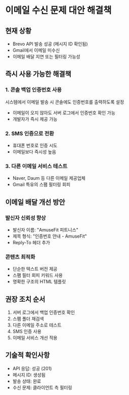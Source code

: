 # 이메일 수신 문제 대안 해결책

## 현재 상황
- Brevo API 발송 성공 (메시지 ID 확인됨)
- Gmail에서 이메일 미수신
- 이메일 배달 지연 또는 필터링 가능성

## 즉시 사용 가능한 해결책

### 1. 콘솔 백업 인증번호 사용
시스템에서 이메일 발송 시 콘솔에도 인증번호를 출력하도록 설정
- 이메일이 오지 않아도 서버 로그에서 인증번호 확인 가능
- 개발자가 즉시 제공 가능

### 2. SMS 인증으로 전환
- 휴대폰 번호로 인증 시도
- 이메일보다 즉시성 높음

### 3. 다른 이메일 서비스 테스트
- Naver, Daum 등 다른 이메일 제공업체
- Gmail 특유의 스팸 필터링 회피

## 이메일 배달 개선 방안

### 발신자 신뢰성 향상
- 발신자 이름: "AmuseFit 피트니스"
- 제목 형식: "인증번호 안내 - AmuseFit"
- Reply-To 헤더 추가

### 콘텐츠 최적화
- 단순한 텍스트 버전 제공
- 스팸 필터 회피 키워드 사용
- 명확한 구조의 HTML 템플릿

## 권장 조치 순서
1. 서버 로그에서 백업 인증번호 확인
2. 스팸 폴더 재검색
3. 다른 이메일 주소로 테스트
4. SMS 인증 사용
5. 이메일 서비스 개선 적용

## 기술적 확인사항
- API 응답: 성공 (201)
- 메시지 ID: 생성됨
- 발송 상태: 완료
- 수신 문제: 클라이언트 측 필터링